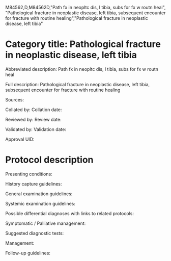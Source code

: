 M84562,D,M84562D,"Path fx in neopltc dis, l tibia, subs for fx w routn heal", "Pathological fracture in neoplastic disease, left tibia, subsequent encounter for fracture with routine healing","Pathological fracture in neoplastic disease, left tibia"
# Category title: Pathological fracture in neoplastic disease, left tibia

Abbreviated description: Path fx in neopltc dis, l tibia, subs for fx w routn heal

Full description: Pathological fracture in neoplastic disease, left tibia, subsequent encounter for fracture with routine healing

Sources:

Collated by:
Collation date:

Reviewed by:
Review date:

Validated by:
Validation date:

Approval UID:

# Protocol description

Presenting conditions:

History capture guidelines:

General examination guidelines:

Systemic examination guidelines:

Possible differential diagnoses with links to related protocols:

Symptomatic / Palliative management:

Suggested diagnostic tests:

Management:

Follow-up guidelines:
